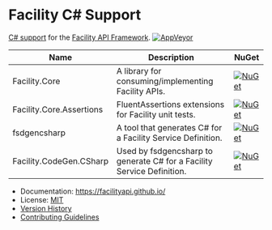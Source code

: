 # Facility C# Support

[C# support](https://facilityapi.github.io/generate/csharp) for the [Facility API Framework](https://facilityapi.github.io/).
[![AppVeyor](https://img.shields.io/appveyor/ci/ejball/facilitycsharp.svg)](https://ci.appveyor.com/project/ejball/facilitycsharp)

Name | Description | NuGet
--- | --- | ---
Facility.Core | A library for consuming/implementing Facility APIs. | [![NuGet](https://img.shields.io/nuget/v/Facility.Core.svg)](https://www.nuget.org/packages/Facility.Core)
Facility.Core.Assertions | FluentAssertions extensions for Facility unit tests. | [![NuGet](https://img.shields.io/nuget/v/Facility.Core.Assertions.svg)](https://www.nuget.org/packages/Facility.Core.Assertions)
fsdgencsharp | A tool that generates C# for a Facility Service Definition. | [![NuGet](https://img.shields.io/nuget/v/fsdgencsharp.svg)](https://www.nuget.org/packages/fsdgencsharp)
Facility.CodeGen.CSharp | Used by fsdgencsharp to generate C# for a Facility Service Definition. | [![NuGet](https://img.shields.io/nuget/v/Facility.CodeGen.CSharp.svg)](https://www.nuget.org/packages/Facility.CodeGen.CSharp)

* Documentation: https://facilityapi.github.io/
* License: [MIT](LICENSE)
* [Version History](VersionHistory.md)
* [Contributing Guidelines](CONTRIBUTING.md)
